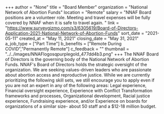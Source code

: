 +++
author = "None"
title = "Board Member"
organization = "National Network of Abortion Funds"
location = "Remote"
salary = "NNAF Board positions are a volunteer role. Meeting and travel expenses will be fully covered by NNAF when it is safe to travel again. "
link = "https://www.surveygizmo.com/s3/6305619/Board-of-Directors-Application-2021-National-Network-of-Abortion-Funds"
sort_date = "2021-05-11"
created_at = "May 11, 2021"
closing_date = "May 31, 2021"
a_job_type = ["Part Time"]
b_benefits = ["Remote During COVID","Permanently Remote"]
c_feedback = ""
thumbnail = "../../images/NNAFlogosqpurplegold_477dd4b3.png"
+++
The NNAF Board of Directors is the governing body of the National Network of Abortion Funds. NNAF's Board of Directors holds the strategic oversight of the organization. We are seeking values-driven leaders who are passionate about abortion access and reproductive justice. While we are currently prioritizing the following skill sets, we still encourage you to apply even if you are not an expert in any of the following areas: Legal experience, Financial oversight experience, Experience with Conflict Transformation frameworks and processes, Organizational development, Racial justice experience, Fundraising experience, and/or Experience on boards for organizations of a similar size- about 50 staff and a $12-18 million budget.
